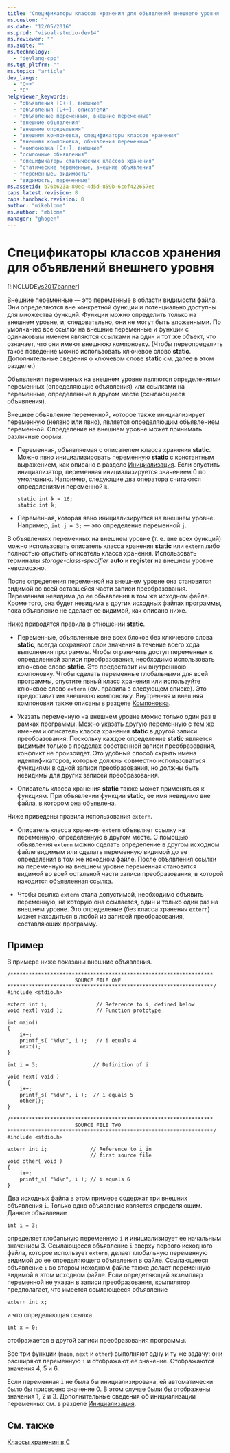 ```yaml
---
title: "Спецификаторы классов хранения для объявлений внешнего уровня | Microsoft Docs"
ms.custom: ""
ms.date: "12/05/2016"
ms.prod: "visual-studio-dev14"
ms.reviewer: ""
ms.suite: ""
ms.technology: 
  - "devlang-cpp"
ms.tgt_pltfrm: ""
ms.topic: "article"
dev_langs: 
  - "C++"
  - "C"
helpviewer_keywords: 
  - "объявления [C++], внешние"
  - "объявления [C++], описатели"
  - "объявление переменных, внешние переменные"
  - "внешние объявления"
  - "внешние определения"
  - "внешняя компоновка, спецификаторы классов хранения"
  - "внешняя компоновка, объявления переменных"
  - "компоновка [C++], внешние"
  - "ссылочные объявления"
  - "спецификаторы статических классов хранения"
  - "статические переменные, внешние объявления"
  - "переменные, видимость"
  - "видимость, переменные"
ms.assetid: b76b623a-80ec-4d5d-859b-6cef422657ee
caps.latest.revision: 8
caps.handback.revision: 8
author: "mikeblome"
ms.author: "mblome"
manager: "ghogen"
---
```

# Спецификаторы классов хранения для объявлений внешнего уровня
[!INCLUDE[vs2017banner](../assembler/inline/includes/vs2017banner.md)]

Внешние переменные — это переменные в области видимости файла.  Они определяются вне конкретной функции и потенциально доступны для множества функций.  Функции можно определить только на внешнем уровне, и, следовательно, они не могут быть вложенными.  По умолчанию все ссылки на внешние переменные и функции с одинаковым именем являются ссылками на один и тот же объект, что означает, что они имеют внешнюю компоновку. \(Чтобы переопределить такое поведение можно использовать ключевое слово **static**.  Дополнительные сведения о ключевом слове **static** см. далее в этом разделе.\)  
  
 Объявления переменных на внешнем уровне являются определениями переменных \(определяющие объявления\) или ссылками на переменные, определенные в другом месте \(ссылающиеся объявления\).  
  
 Внешнее объявление переменной, которое также инициализирует переменную \(неявно или явно\), является определяющим объявлением переменной.  Определение на внешнем уровне может принимать различные формы.  
  
-   Переменная, объявляемая с описателем класса хранения **static**.  Можно явно инициализировать переменную **static** с константным выражением, как описано в разделе [Инициализация](../c-language/initialization.md).  Если опустить инициализатор, переменная инициализируется значением 0 по умолчанию.  Например, следующие два оператора считаются определениями переменной `k`.  
  
    ```  
    static int k = 16;  
    static int k;  
    ```  
  
-   Переменная, которая явно инициализируется на внешнем уровне.  Например, `int j = 3;` — это определение переменной `j`.  
  
 В объявлениях переменных на внешнем уровне \(т. е. вне всех функций\) можно использовать описатель класса хранения **static** или `extern` либо полностью опустить описатель класса хранения.  Использовать терминалы *storage\-class\-specifier* **auto** и **register** на внешнем уровне невозможно.  
  
 После определения переменной на внешнем уровне она становится видимой во всей оставшейся части записи преобразования.  Переменная невидима до ее объявления в том же исходном файле.  Кроме того, она будет невидима в других исходных файлах программы, пока объявление не сделает ее видимой, как описано ниже.  
  
 Ниже приводятся правила в отношении **static**.  
  
-   Переменные, объявленные вне всех блоков без ключевого слова **static**, всегда сохраняют свои значения в течение всего хода выполнения программы.  Чтобы ограничить доступ переменных к определенной записи преобразования, необходимо использовать ключевое слово **static**.  Это предоставит им внутреннюю компоновку. Чтобы сделать переменные глобальными для всей программы, опустите явный класс хранения или используйте ключевое слово `extern` \(см. правила в следующем списке\).  Это предоставит им внешнюю компоновку. Внутренняя и внешняя компоновки также описаны в разделе [Компоновка](../c-language/linkage.md).  
  
-   Указать переменную на внешнем уровне можно только один раз в рамках программы.  Можно указать другую переменную с тем же именем и описатель класса хранения **static** в другой записи преобразования.  Поскольку каждое определение **static** является видимым только в пределах собственной записи преобразования, конфликт не произойдет.  Это удобный способ скрыть имена идентификаторов, которые должны совместно использоваться функциями в одной записи преобразования, но должны быть невидимы для других записей преобразования.  
  
-   Описатель класса хранения **static** также может применяться к функциям.  При объявлении функции **static**, ее имя невидимо вне файла, в котором она объявлена.  
  
 Ниже приведены правила использования `extern`.  
  
-   Описатель класса хранения `extern` объявляет ссылку на переменную, определенную в другом месте.  С помощью объявления `extern` можно сделать определение в другом исходном файле видимым или сделать переменную видимой до ее определения в том же исходном файле.  После объявления ссылки на переменную на внешнем уровне переменная становится видимой во всей остальной части записи преобразования, в которой находится объявленная ссылка.  
  
-   Чтобы ссылка `extern` стала допустимой, необходимо объявить переменную, на которую она ссылается, один и только один раз на внешнем уровне.  Это определение \(без класса хранения `extern`\) может находиться в любой из записей преобразования, составляющих программу.  
  
## Пример  
 В примере ниже показаны внешние объявления.  
  
```  
/******************************************************************  
                      SOURCE FILE ONE   
*******************************************************************/  
#include <stdio.h>  
  
extern int i;                // Reference to i, defined below   
void next( void );           // Function prototype              
  
int main()  
{  
    i++;  
    printf_s( "%d\n", i );   // i equals 4   
    next();  
}  
  
int i = 3;                  // Definition of i  
  
void next( void )  
{  
    i++;  
    printf_s( "%d\n", i );  // i equals 5  
    other();  
}  
  
/******************************************************************  
                      SOURCE FILE TWO   
*******************************************************************/  
#include <stdio.h>  
  
extern int i;              // Reference to i in   
                           // first source file   
void other( void )  
{  
    i++;  
    printf_s( "%d\n", i ); // i equals 6   
}  
```  
  
 Два исходных файла в этом примере содержат три внешних объявления `i`.  Только одно объявление является определяющим. Данное объявление  
  
```  
int i = 3;  
```  
  
 определяет глобальную переменную `i` и инициализирует ее начальным значением 3.  Ссылающееся объявление `i` вверху первого исходного файла, которое использует `extern`, делает глобальную переменную видимой до ее определяющего объявления в файле.  Ссылающееся объявление `i` во втором исходном файле также делает переменную видимой в этом исходном файле.  Если определяющий экземпляр переменной не указан в записи преобразования, компилятор предполагает, что имеется ссылающееся объявление  
  
```  
extern int x;  
```  
  
 и что определяющая ссылка  
  
```  
int x = 0;  
```  
  
 отображается в другой записи преобразования программы.  
  
 Все три функции \(`main`, `next` и `other`\) выполняют одну и ту же задачу: они расширяют переменную `i` и отображают ее значение.  Отображаются значения 4, 5 и 6.  
  
 Если переменная `i` не была бы инициализирована, ей автоматически было бы присвоено значение 0.  В этом случае были бы отображены значения 1, 2 и 3.  Дополнительные сведения об инициализации переменных см. в разделе [Инициализация](../c-language/initialization.md).  
  
## См. также  
 [Классы хранения в C](../c-language/c-storage-classes.md)